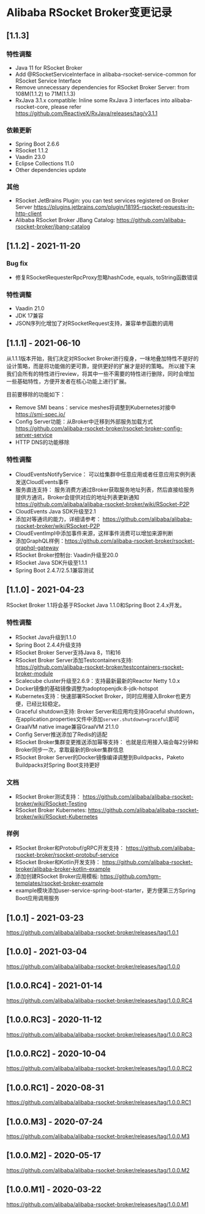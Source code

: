 Alibaba RSocket Broker变更记录
==========================

<!-- Keep a Changelog guide -> https://keepachangelog.com -->
<!-- Types of changes: Added, Changed, Deprecated, Removed, Fixed, Security, Document -->

## [1.1.3]

### 特性调整

* Java 11 for RSocket Broker   
* Add @RSocketServiceInterface in alibaba-rsocket-service-common for RSocket Service Interface
* Remove unnecessary dependencies for RSocket Broker Server:  from 108M(1.1.2) to 71M(1.1.3)  
* RxJava 3.1.x compatible: Inline some RxJava 3 interfaces into alibaba-rsocket-core, please refer https://github.com/ReactiveX/RxJava/releases/tag/v3.1.1

### 依赖更新
             
* Spring Boot 2.6.6
* RSocket 1.1.2
* Vaadin 23.0
* Eclipse Collections 11.0
* Other dependencies update

### 其他 

* RSocket JetBrains Plugin: you can test services registered on Broker Server https://plugins.jetbrains.com/plugin/18195-rsocket-requests-in-http-client
* Alibaba RSocket Broker JBang Catalog: https://github.com/alibaba-rsocket-broker/jbang-catalog

## [1.1.2] - 2021-11-20
           
### Bug fix

* 修复RSocketRequesterRpcProxy忽略hashCode, equals, toString函数错误

### 特性调整

* Vaadin 21.0
* JDK 17兼容
* JSON序列化增加了对RSocketRequest支持，兼容单参函数的调用

## [1.1.1] - 2021-06-10

从1.1.1版本开始，我们决定对RSocket Broker进行瘦身，一味地叠加特性不是好的设计策略，而是将功能做的更可靠，提供更好的扩展才是好的策略。
所以接下来我们会所有的特性进行review，将其中一些不需要的特性进行删除，同时会增加一些基础特性，方便开发者在核心功能上进行扩展。

目前要移除的功能如下：

* Remove SMI beans：service meshes将调整到Kubernetes对接中 https://smi-spec.io/
* Config Server功能：从Broker中迁移到外部服务加载方式  https://github.com/alibaba-rsocket-broker/rsocket-broker-config-server-service
* HTTP DNS的功能移除

### 特性调整

* CloudEventsNotifyService： 可以给集群中任意应用或者任意应用实例列表发送CloudEvents事件
* 服务直连支持： 服务消费方通过Broker获取服务地址列表，然后直接给服务提供方通讯，Broker会提供对应的地址列表更新通知 https://github.com/alibaba/alibaba-rsocket-broker/wiki/RSocket-P2P
* CloudEvents Java SDK升级至2.1
* 添加对等通讯的能力，详细请参考： https://github.com/alibaba/alibaba-rsocket-broker/wiki/RSocket-P2P
* CloudEventImpl中添加事件来源，这样事件消费可以增加来源判断
* 添加GraphQL样例：https://github.com/alibaba-rsocket-broker/rsocket-graphql-gateway
* RSocket Broker控制台: Vaadin升级至20.0
* RSocket Java SDK升级至1.1.1
* Spring Boot 2.4.7/2.5.1兼容测试

## [1.1.0] - 2021-04-23

RSocket Broker 1.1将会基于RSocket Java 1.1.0和Spring Boot 2.4.x开发。

### 特性调整

* RSocket Java升级到1.1.0
* Spring Boot 2.4.4升级支持
* RSocket Broker Server支持Java 8，11和16
* RSocket Broker Server添加Testcontainers支持: https://github.com/alibaba-rsocket-broker/testcontainers-rsocket-broker-module
* Scalecube cluster升级至2.6.9：支持最新最新的Reactor Netty 1.0.x
* Docker镜像的基础镜像调整为adoptopenjdk:8-jdk-hotspot
* Kubernetes支持：快速部署RSocket Broker，同时应用接入Broker也更方便，已经比较稳定。
* Graceful shutdown支持: Broker Server和应用均支持Graceful shutdown，在application.properties文件中添加`server.shutdown=graceful`即可
* GraalVM native image兼容GraalVM 21.1.0
* Config Server推送添加了Redis的适配
* RSocket Broker集群变更推送添加幂等支持： 也就是应用接入端会每2分钟和Broker同步一次，拿取最新的Broker集群信息
* RSocket Broker Server的Docker镜像编译调整到Buildpacks，Paketo Buildpacks对Spring Boot支持更好

### 文档

* RSocket Broker测试支持： https://github.com/alibaba/alibaba-rsocket-broker/wiki/RSocket-Testing
* RSocket Broker Kubernetes: https://github.com/alibaba/alibaba-rsocket-broker/wiki/RSocket-Kubernetes

### 样例

* RSocket Broker和Protobuf/gRPC开发支持： https://github.com/alibaba-rsocket-broker/rsocket-protobuf-service
* RSocket Broker和Kotlin开发支持： https://github.com/alibaba-rsocket-broker/alibaba-broker-kotlin-example
* 添加创建RSocket Broker应用模板: https://github.com/tgm-templates/rsocket-broker-example
* example模块添加user-service-spring-boot-starter，更方便第三方Spring Boot应用调用服务

## [1.0.1] - 2021-03-23

https://github.com/alibaba/alibaba-rsocket-broker/releases/tag/1.0.1

## [1.0.0] - 2021-03-04

https://github.com/alibaba/alibaba-rsocket-broker/releases/tag/1.0.0

## [1.0.0.RC4] - 2021-01-14

https://github.com/alibaba/alibaba-rsocket-broker/releases/tag/1.0.0.RC4

## [1.0.0.RC3] - 2020-11-12

https://github.com/alibaba/alibaba-rsocket-broker/releases/tag/1.0.0.RC3

## [1.0.0.RC2] - 2020-10-04

https://github.com/alibaba/alibaba-rsocket-broker/releases/tag/1.0.0.RC2

## [1.0.0.RC1] - 2020-08-31

https://github.com/alibaba/alibaba-rsocket-broker/releases/tag/1.0.0.RC1

## [1.0.0.M3] - 2020-07-24

https://github.com/alibaba/alibaba-rsocket-broker/releases/tag/1.0.0.M3

## [1.0.0.M2] - 2020-05-17

https://github.com/alibaba/alibaba-rsocket-broker/releases/tag/1.0.0.M2

## [1.0.0.M1] - 2020-03-22

https://github.com/alibaba/alibaba-rsocket-broker/releases/tag/1.0.0.M1